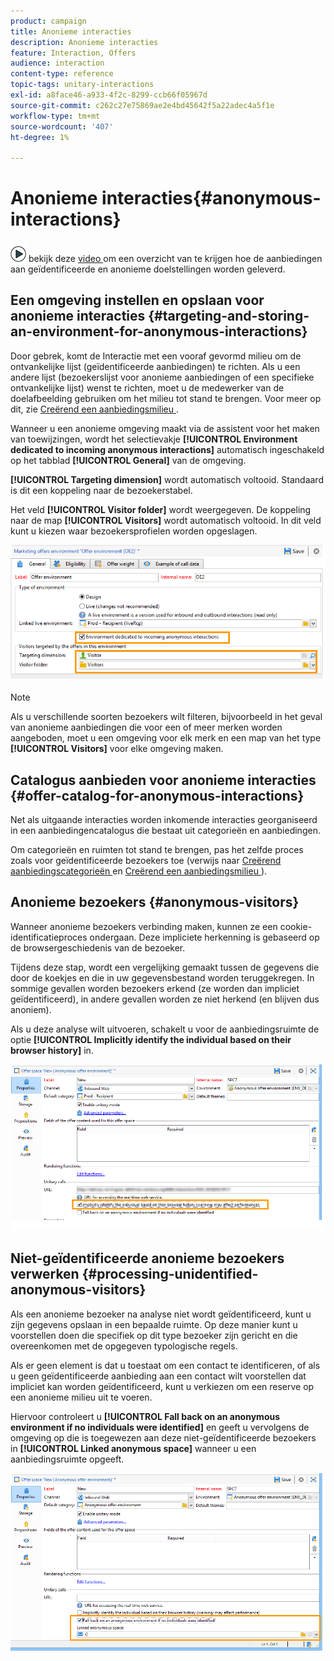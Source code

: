 ```yaml
---
product: campaign
title: Anonieme interacties
description: Anonieme interacties
feature: Interaction, Offers
audience: interaction
content-type: reference
topic-tags: unitary-interactions
exl-id: a8face46-a933-4f2c-8299-ccb66f05967d
source-git-commit: c262c27e75869ae2e4bd45642f5a22adec4a5f1e
workflow-type: tm+mt
source-wordcount: '407'
ht-degree: 1%

---
```


# Anonieme interacties{#anonymous-interactions}



![](assets/do-not-localize/how-to-video.png) bekijk deze [ video ](https://helpx.adobe.com/campaign/classic/how-to/indetified-and-anonymous-interaction-in-acv6.html?playlist=/ccx/v1/collection/product/campaign/classic/segment/digital-marketers/explevel/intermediate/applaunch/get-started/collection.ccx.js&amp;ref=helpx.adobe.com) om een overzicht van te krijgen hoe de aanbiedingen aan geïdentificeerde en anonieme doelstellingen worden geleverd.

## Een omgeving instellen en opslaan voor anonieme interacties {#targeting-and-storing-an-environment-for-anonymous-interactions}

Door gebrek, komt de Interactie met een vooraf gevormd milieu om de ontvankelijke lijst (geïdentificeerde aanbiedingen) te richten. Als u een andere lijst (bezoekerslijst voor anonieme aanbiedingen of een specifieke ontvankelijke lijst) wenst te richten, moet u de medewerker van de doelafbeelding gebruiken om het milieu tot stand te brengen. Voor meer op dit, zie [ Creërend een aanbiedingsmilieu ](../../interaction/using/live-design-environments.md#creating-an-offer-environment).

Wanneer u een anonieme omgeving maakt via de assistent voor het maken van toewijzingen, wordt het selectievakje **[!UICONTROL Environment dedicated to incoming anonymous interactions]** automatisch ingeschakeld op het tabblad **[!UICONTROL General]** van de omgeving.

**[!UICONTROL Targeting dimension]** wordt automatisch voltooid. Standaard is dit een koppeling naar de bezoekerstabel.

Het veld **[!UICONTROL Visitor folder]** wordt weergegeven. De koppeling naar de map **[!UICONTROL Visitors]** wordt automatisch voltooid. In dit veld kunt u kiezen waar bezoekersprofielen worden opgeslagen.

![](assets/anonymous_environment_option.png)

>[!NOTE]
>
>Als u verschillende soorten bezoekers wilt filteren, bijvoorbeeld in het geval van anonieme aanbiedingen die voor een of meer merken worden aangeboden, moet u een omgeving voor elk merk en een map van het type **[!UICONTROL Visitors]** voor elke omgeving maken.

## Catalogus aanbieden voor anonieme interacties {#offer-catalog-for-anonymous-interactions}

Net als uitgaande interacties worden inkomende interacties georganiseerd in een aanbiedingencatalogus die bestaat uit categorieën en aanbiedingen.

Om categorieën en ruimten tot stand te brengen, pas het zelfde proces zoals voor geïdentificeerde bezoekers toe (verwijs naar [ Creërend aanbiedingscategorieën ](../../interaction/using/creating-offer-categories.md) en [ Creërend een aanbiedingsmilieu ](../../interaction/using/live-design-environments.md#creating-an-offer-environment)).

## Anonieme bezoekers {#anonymous-visitors}

Wanneer anonieme bezoekers verbinding maken, kunnen ze een cookie-identificatieproces ondergaan. Deze impliciete herkenning is gebaseerd op de browsergeschiedenis van de bezoeker.

Tijdens deze stap, wordt een vergelijking gemaakt tussen de gegevens die door de koekjes en die in uw gegevensbestand worden teruggekregen. In sommige gevallen worden bezoekers erkend (ze worden dan impliciet geïdentificeerd), in andere gevallen worden ze niet herkend (en blijven dus anoniem).

Als u deze analyse wilt uitvoeren, schakelt u voor de aanbiedingsruimte de optie **[!UICONTROL Implicitly identify the individual based on their browser history]** in.

![](assets/identification_anonymous_visitors.png)

## Niet-geïdentificeerde anonieme bezoekers verwerken {#processing-unidentified-anonymous-visitors}

Als een anonieme bezoeker na analyse niet wordt geïdentificeerd, kunt u zijn gegevens opslaan in een bepaalde ruimte. Op deze manier kunt u voorstellen doen die specifiek op dit type bezoeker zijn gericht en die overeenkomen met de opgegeven typologische regels.

Als er geen element is dat u toestaat om een contact te identificeren, of als u geen geïdentificeerde aanbieding aan een contact wilt voorstellen dat impliciet kan worden geïdentificeerd, kunt u verkiezen om een reserve op een anonieme milieu uit te voeren.

Hiervoor controleert u **[!UICONTROL Fall back on an anonymous environment if no individuals were identified]** en geeft u vervolgens de omgeving op die is toegewezen aan deze niet-geïdentificeerde bezoekers in **[!UICONTROL Linked anonymous space]** wanneer u een aanbiedingsruimte opgeeft.

![](assets/anonymous_to_anonymous_environment.png)
